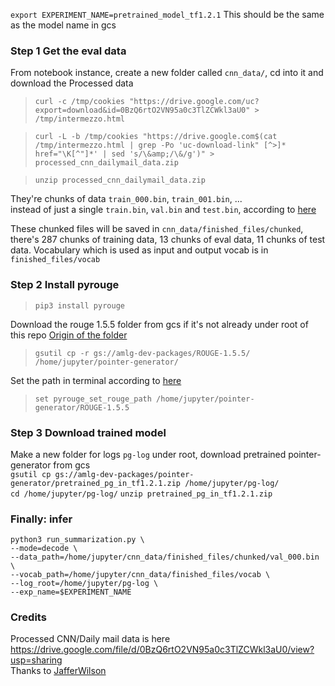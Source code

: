  `export EXPERIMENT_NAME=pretrained_model_tf1.2.1`
This should be the same as the model name in gcs

### Step 1 Get the eval data  
From notebook instance, create a new folder called `cnn_data/`, cd into it and download the Processed data  
> `curl -c /tmp/cookies "https://drive.google.com/uc?export=download&id=0BzQ6rtO2VN95a0c3TlZCWkl3aU0" > /tmp/intermezzo.html`

> `curl -L -b /tmp/cookies "https://drive.google.com$(cat /tmp/intermezzo.html | grep -Po 'uc-download-link" [^>]* href="\K[^"]*' | sed 's/\&amp;/\&/g')" > processed_cnn_dailymail_data.zip`

> `unzip processed_cnn_dailymail_data.zip`

They're chunks of data `train_000.bin`, `train_001.bin`, ...  
instead of just a single `train.bin`, `val.bin` and `test.bin`,  according to [here](https://github.com/abisee/cnn-dailymail/issues/3)  

These chunked files will be saved in `cnn_data/finished_files/chunked`, there's 287 chunks of training data, 13 chunks of eval data, 11 chunks of test data. Vocabulary which is used as input and output vocab is in `finished_files/vocab`

### Step 2 Install pyrouge  
> `pip3 install pyrouge`  

Download the rouge 1.5.5 folder from gcs if it's not already under root of this repo [Origin of the folder](https://github.com/andersjo/pyrouge/tree/master/tools/ROUGE-1.5.5)  
> `gsutil cp -r gs://amlg-dev-packages/ROUGE-1.5.5/ /home/jupyter/pointer-generator/`  

Set the path in terminal according to [here](https://github.com/bheinzerling/pyrouge#installation)   
> `set pyrouge_set_rouge_path /home/jupyter/pointer-generator/ROUGE-1.5.5`

### Step 3 Download trained model
Make a new folder for logs `pg-log` under root, download pretrained pointer-generator from gcs  
`gsutil cp gs://amlg-dev-packages/pointer-generator/pretrained_pg_in_tf1.2.1.zip /home/jupyter/pg-log/`  
`cd /home/jupyter/pg-log/`
`unzip pretrained_pg_in_tf1.2.1.zip`

### Finally: infer
```
python3 run_summarization.py \
--mode=decode \
--data_path=/home/jupyter/cnn_data/finished_files/chunked/val_000.bin \
--vocab_path=/home/jupyter/cnn_data/finished_files/vocab \
--log_root=/home/jupyter/pg-log \
--exp_name=$EXPERIMENT_NAME
```

### Credits  
Processed CNN/Daily mail data is here
https://drive.google.com/file/d/0BzQ6rtO2VN95a0c3TlZCWkl3aU0/view?usp=sharing  
Thanks to [JafferWilson](https://github.com/JafferWilson/Process-Data-of-CNN-DailyMail)
